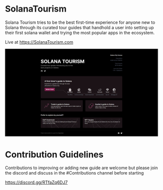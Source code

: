 # SolanaTourism

Solana Tourism tries to be the best first-time experience for anyone new to Solana through its curated tour guides that handhold a user into setting up their first solana wallet and trying the most popular apps in the ecosystem.

Live at https://SolanaTourism.com

![image](/src/assets/screengrab.png)

# Contribution Guidelines

Contributions to improving or adding new guide are welcome but please join the discord and discuss in the #Contributions channel before starting

https://discord.gg/RTfaZq6DJ7
